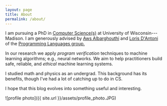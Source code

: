 ```yaml
---
layout: page
title: About
permalink: /about/
---
```


I am pursuing a PhD in [Computer Science(s)](http://cs.wisc.edu) at University of Wisconsin---Madison. 
I am generously advised by [Aws Albarghouthi](http://pages.cs.wisc.edu/~aws/) and [Loris D'Antoni](http://pages.cs.wisc.edu/~loris/) of the 
[Programming Languages group.](http://research.cs.wisc.edu/areas/pl/) 

In our research we apply *program  verification* techniques to machine learning algorithms; 
e.g., neural networks. 
We aim to help practitioners build safe, reliable, and *ethical* machine learning systems.

I studied math and physics as an undergrad. This background has 
its benefits, though I've had a lot of catching up to do in CS.

I hope that this blog evolves into something useful and interesting.

![profile photo]({{ site.url }}/assets/profile_photo.JPG)

<!---
This is the base Jekyll theme. You can find out more info about customizing your Jekyll theme, as well as basic Jekyll usage documentation at [jekyllrb.com](http://jekyllrb.com/)

You can find the source code for the Jekyll new theme at:
{% include icon-github.html username="jekyll" %} /
[minima](https://github.com/jekyll/minima)

You can find the source code for Jekyll at
{% include icon-github.html username="jekyll" %} /
[jekyll](https://github.com/jekyll/jekyll)
-->
